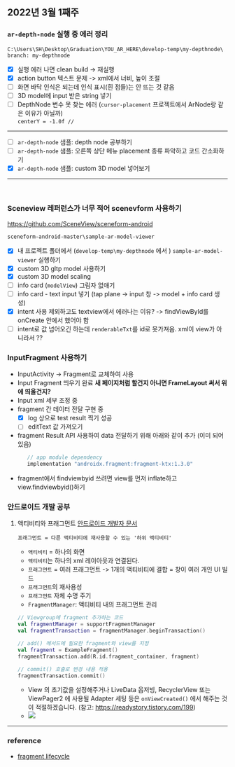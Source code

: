 ## 2022년 3월 1째주

### `ar-depth-node` 실행 중 에러 정리
```
C:\Users\SH\Desktop\Graduation\YOU_AR_HERE\develop-temp\my-depthnode\
branch: my-depthnode
```

- [x] 실행 에러 나면 clean build -> 재실행
- [x] action button 텍스트 문제 -> xml에서 너비, 높이 조절
- [ ] 화면 바닥 인식은 되는데 인식 표시(흰 점들)는 안 뜨는 것 같음
- [ ] 3D model에 input 받은 string 넣기
- [ ] DepthNode 변수 못 찾는 에러 (`cursor-placement` 프로젝트에서 ArNode랑 같은 이유가 아닐까)   
        ```
        centerY = -1.0f // 
        ```
--- 
- [ ] `ar-depth-node` 샘플: depth node 공부하기
- [ ] `ar-depth-node` 샘플: 오른쪽 상단 메뉴 placement 종류 파악하고 코드 간소화하기
- [x] `ar-depth-node` 샘플: custom 3D model 넣어보기

----- 
<br>


### Sceneview 레퍼런스가 너무 적어 scenevform 사용하기
https://github.com/SceneView/sceneform-android

```
sceneform-android-master\sample-ar-model-viewer
```
- [X] 내 프로젝트 폴더에서 (`develop-temp\my-depthnode` 에서 ) `sample-ar-model-viewer` 실행하기
- [X] custom 3D gltp model 사용하기
- [X] custom 3D model scaling 
- [ ] info card (`modelView`) 그림자 없애기
- [ ] info card - text input 넣기 (tap plane -> input 창 -> model + info card 생성)
- [X] intent 사용 제외하고도 textview에서 에러나는 이유? -> findViewById를 onCreate 안에서 했어야 함
- [ ] intent로 값 넘어오긴 하는데 `renderableTxt`를 id로 못가져옴. xml이 view가 아니라서 ??

### InputFragment 사용하기
- InputActivity -> Fragment로 교체하여 사용
- Input Fragment 띄우기 완료 **새 페이지처럼 할건지 아니면 FrameLayout 써서 위에 띄울건지?**
- Input xml 세부 조정 중
- fragment 간 데이터 전달 구현 중
   - [x] log 상으로 test result 찍기 성공
   - [ ] editText 값 가져오기
- fragment Result API 사용하여 data 전달하기 위해 아래와 같이 추가 (이미 되어 있음)
   ```kt
      // app module dependency
      implementation "androidx.fragment:fragment-ktx:1.3.0"
   ```
- fragment에서 findviewbyid 쓰려면 view를 먼저 inflate하고 view.findviewbyid()하기

### 안드로이드 개발 공부
1. 액티비티와 프래그먼트  [안드로이드 개발자 문서](https://developer.android.com/guide/components/fragments?hl=ko)  
   ```
   프래그먼트 = 다른 액티비티에 재사용할 수 있는 '하위 액티비티'
   ```  
   - `액티비티` = 하나의 화면
   - `액티비티`는 하나의 xml 레이아웃과 연결된다.
   - `프래그먼트` = 여러 프래그먼트 -> 1개의 액티비티에 결합 = 창이 여러 개인 UI 빌드
   - `프래그먼트`의 재사용성
   - `프래그먼트` 자체 수명 주기
   - `FragmentManager`: 액티비티 내의 프래그먼트 관리
   ```Kotlin
   // Viewgroup에 fragment 추가하는 코드
   val fragmentManager = supportFragmentManager
   val fragmentTransaction = fragmentManager.beginTransaction()

   // add() 메서드에 필요한 fragment와 view를 지정
   val fragment = ExampleFragment()
   fragmentTransaction.add(R.id.fragment_container, fragment)

   // commit() 호출로 변경 내용 적용
   fragmentTransaction.commit()
   ```
   - View 의 초기값을 설정해주거나 LiveData 옵저빙, RecyclerView 또는 ViewPager2 에 사용될 Adapter 세팅 등은 `onViewCreated()` 에서 해주는 것이 적절하겠습니다. (참고: https://readystory.tistory.com/199)
   - ![](https://img1.daumcdn.net/thumb/R1280x0/?scode=mtistory2&fname=https%3A%2F%2Fblog.kakaocdn.net%2Fdn%2FcDyVCU%2Fbtq9CtTEtoA%2FkpOuUqYRAw8aVmbyKT7jpk%2Fimg.png)



----
### reference
- [fragment lifecycle](https://readystory.tistory.com/199)